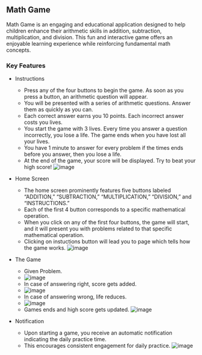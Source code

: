 ## Math Game

Math Game is an engaging and educational application designed to help children enhance their arithmetic skills in addition, subtraction, multiplication, and division. This fun and interactive game offers an enjoyable learning experience while reinforcing fundamental math concepts.

### Key Features

- Instructions

  - Press any of the four buttons to begin the game. As soon as you press a button, an arithmetic question will appear.
  - You will be presented with a series of arithmetic questions. Answer them as quickly as you can.
  - Each correct answer earns you 10 points. Each incorrect answer costs you lives.
  - You start the game with 3 lives. Every time you answer a question incorrectly, you lose a life. The game ends when you have lost all your lives.
  - You have 1 minute to answer for every problem if the times ends before you answer, then you lose a life.
  - At the end of the game, your score will be displayed. Try to beat your high score!
  ![image](https://github.com/SaurabhSingh2115/Math-Game/assets/92015232/143ac824-8d71-479d-8fe1-ab78854a329e)

- Home Screen

  - The home screen prominently features five buttons labeled “ADDITION,” “SUBTRACTION,” “MULTIPLICATION,” “DIVISION,” and “INSTRUCTIONS.”
  - Each of the first 4 button corresponds to a specific mathematical operation.
  - When you click on any of the first four buttons, the game will start, and it will present you with problems related to that specific mathematical operation.
  - Clicking on instuctions button will lead you to page which tells how the game works.
  ![image](https://github.com/SaurabhSingh2115/Math-Game/assets/92015232/a9e4d1bf-f159-41df-89ef-cdcb84079e43)

- The Game
  
  - Given Problem.
  - ![image](https://github.com/SaurabhSingh2115/Math-Game/assets/92015232/06a40895-9053-4c44-ad32-eb1a7769692a)
  - In case of answering right, score gets added.
  - ![image](https://github.com/SaurabhSingh2115/Math-Game/assets/92015232/50247776-a649-475a-9342-11d07f6c2fe3)
  - In case of answering wrong, life reduces.
  - ![image](https://github.com/SaurabhSingh2115/Math-Game/assets/92015232/d748883f-fca2-4819-a91b-caf42391ccc1)
  - Games ends and high score gets updated.
  ![image](https://github.com/SaurabhSingh2115/Math-Game/assets/92015232/f5535b4a-eb1a-4735-8976-abb38c0a9caa)

- Notification
  
  - Upon starting a game, you receive an automatic notification indicating the daily practice time.
  - This encourages consistent engagement for daily practice.
  ![image](https://github.com/SaurabhSingh2115/Math-Game/assets/92015232/613ac7d8-0f02-40fd-932e-6049ba4431de)



 



